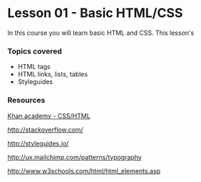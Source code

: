 # Lesson 01 - Basic HTML/CSS

In this course you will learn basic HTML and CSS. This lesson's 

### Topics covered

* HTML tags
* HTML links, lists, tables
* Styleguides


### Resources

[Khan academy - CSS/HTML](https://www.khanacademy.org/computing/computer-programming/html-css)

http://stackoverflow.com/

http://styleguides.io/

http://ux.mailchimp.com/patterns/typography

http://www.w3schools.com/html/html_elements.asp
